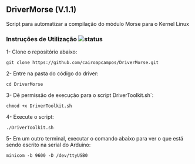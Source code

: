 ## DriverMorse (V.1.1)

Script para automatizar a compilação do módulo Morse para o Kernel Linux

### Instruções de Utilização ![status](https://img.shields.io/readthedocs/pip.svg)

1- Clone o repositório abaixo:

`git clone https://github.com/cairoapcampos/DriverMorse.git`

2- Entre na pasta do código do driver:

`cd DriverMorse`

3- Dê permissão de execução para o script DriverToolkit.sh`:

`chmod +x DriverToolkit.sh`

4- Execute o script:

`./DriverToolkit.sh`

5- Em um outro terminal, executar o comando abaixo para ver o que está sendo escrito na serial do Arduino:

`minicom -b 9600 -D /dev/ttyUSB0`
